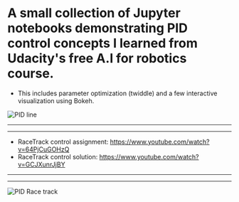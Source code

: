 # A small collection of Jupyter notebooks demonstrating PID control concepts I learned from  Udacity's free A.I for robotics course.
- This includes parameter optimization (twiddle) and a few interactive visualization using Bokeh.


![PID line](https://github.com/mithi/simple-pid-toy/blob/master/PID_line.png)


---
---
- RaceTrack control assignment: https://www.youtube.com/watch?v=64PjCuGOHzQ
- RaceTrack control solution: https://www.youtube.com/watch?v=GCJXunrJjBY
---
---


![PID Race track](https://github.com/mithi/simple-pid-toy/blob/master/PID_racetrack.png)
